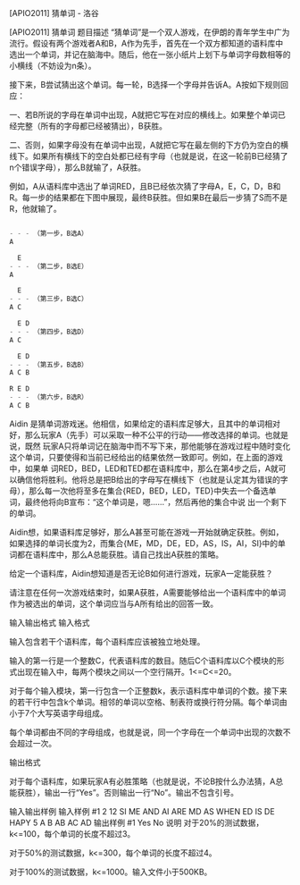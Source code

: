 



[APIO2011] 猜单词 - 洛谷














[APIO2011] 猜单词
题目描述
“猜单词”是一个双人游戏，在伊朗的青年学生中广为流行。假设有两个游戏者A和B，A作为先手，首先在一个双方都知道的语料库中选出一个单词，并记在脑海中。随后，他在一张小纸片上划下与单词字母数相等的小横线（不妨设为n条）。

接下来，B尝试猜出这个单词。每一轮，B选择一个字母并告诉A。A按如下规则回应：

一、若B所说的字母在单词中出现，A就把它写在对应的横线上。如果整个单词已经完整（所有的字母都已经被猜出），B获胜。

二、否则，如果字母没有在单词中出现，A就把它写在最左侧的下方仍为空白的横线下。如果所有横线下的空白处都已经有字母（也就是说，在这一轮前B已经猜了n个错误字母），那么B就输了，A获胜。

例如，A从语料库中选出了单词RED，且B已经依次猜了字母A，E，C，D，B和R。每一步的结果都在下图中展现，最终B获胜。但如果B在最后一步猜了S而不是R，他就输了。

```cpp

- - - （第一步，B选A）
A

  E 
- - - （第二步，B选E）
A

  E
- - - （第三步，B选C）
A C

  E D
- - - （第四步，B选D）
A C

  E D
- - - （第五步，B选B）
A C B

R E D
- - - （第六步，B选R）
A C B
```
Aidin 是猜单词游戏迷。他相信，如果给定的语料库足够大，且其中的单词相对好，那么玩家A（先手）可以采取一种不公平的行动——修改选择的单词。也就是说，既然 玩家A只将单词记在脑海中而不写下来，那他能够在游戏过程中随时变化这个单词，只要使得和当前已经给出的结果依然一致即可。例如，在上面的游戏中，如果单 词RED，BED，LED和TED都在语料库中，那么在第4步之后，A就可以确信他将胜利。他将总是把B给出的字母写在横线下（也就是认定其为错误的字 母），那么每一次他将至多在集合{RED，BED，LED，TED}中失去一个备选单词，最终他将向B宣布：“这个单词是，嗯……”，然后再他的集合中说 出一个剩下的单词。

Aidin想，如果语料库足够好，那么A甚至可能在游戏一开始就确定获胜。例如，如果选择的单词长度为2，而集合{ME，MD，DE，ED，AS，IS，AI，SI}中的单词都在语料库中，那么A总能获胜。请自己找出A获胜的策略。

给定一个语料库，Aidin想知道是否无论B如何进行游戏，玩家A一定能获胜？

请注意在任何一次游戏结束时，如果A获胜，A需要能够给出一个语料库中的单词作为被选出的单词，这个单词应当与A所有给出的回答一致。

输入输出格式
输入格式

输入包含若干个语料库，每个语料库应该被独立地处理。

输入的第一行是一个整数C，代表语料库的数目。随后C个语料库以C个模块的形式出现在输入中，每两个模块之间以一个空行隔开。1<=C<=20。

对于每个输入模块，第一行包含一个正整数k，表示语料库中单词的个数。接下来的若干行中包含k个单词。相邻的单词以空格、制表符或换行符分隔。每个单词由小于7个大写英语字母组成。

每个单词都由不同的字母组成，也就是说，同一个字母在一个单词中出现的次数不会超过一次。

输出格式

对于每个语料库，如果玩家A有必胜策略（也就是说，不论B按什么办法猜，A总能获胜），输出一行“Yes”。否则输出一行“No”。输出不包含引号。

输入输出样例
输入样例 #1
2
12
SI ME AND AI ARE MD AS WHEN ED IS DE HAPY
5
A B AB AC AD
输出样例 #1
Yes
No
说明
对于20%的测试数据，k<=100，每个单词的长度不超过3。

对于50%的测试数据，k<=300，每个单词的长度不超过4。

对于100%的测试数据，k<=1000。输入文件小于500KB。







